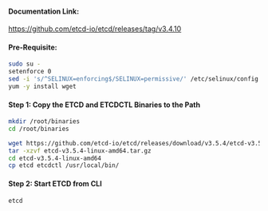 #### Documentation Link:

https://github.com/etcd-io/etcd/releases/tag/v3.4.10

#### Pre-Requisite:
```sh
sudo su -
setenforce 0
sed -i 's/^SELINUX=enforcing$/SELINUX=permissive/' /etc/selinux/config
yum -y install wget
```
#### Step 1: Copy the ETCD and ETCDCTL Binaries to the Path
```sh
mkdir /root/binaries
cd /root/binaries
```
```sh
wget https://github.com/etcd-io/etcd/releases/download/v3.5.4/etcd-v3.5.4-linux-amd64.tar.gz
tar -xzvf etcd-v3.5.4-linux-amd64.tar.gz
cd etcd-v3.5.4-linux-amd64
cp etcd etcdctl /usr/local/bin/
```
#### Step 2: Start ETCD from CLI
```sh
etcd
```
